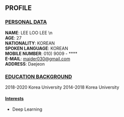 ## PROFILE

### <u> PERSONAL DATA </u>

**NAME**: LEE LOO LEE \n
</br>
**AGE**: 27
</br>
**NATIONALITY**: KOREAN
</br>
**SPOKEN LANGUAGE**: KOREAN
</br>
**MOBILE NUMBER**: 010) 9009 - ****
</br>
**E-MAIL**: maider030@gmail.com
</br>
**ADDRESS**: Daejeon

### <u> EDUCATION BACKGROUND </u>
2018-2020 Korea University
2014-2018 Korea University

#### <u> Interests </u>
- Deep Learning
